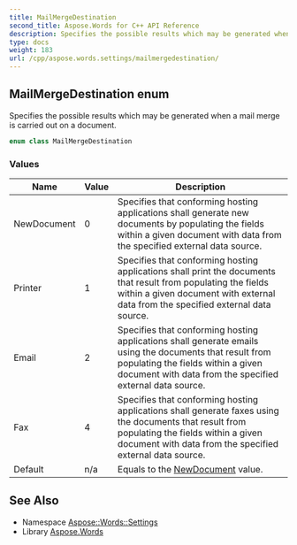 ```yaml
---
title: MailMergeDestination
second_title: Aspose.Words for C++ API Reference
description: Specifies the possible results which may be generated when a mail merge is carried out on a document.
type: docs
weight: 183
url: /cpp/aspose.words.settings/mailmergedestination/
---
```

## MailMergeDestination enum


Specifies the possible results which may be generated when a mail merge is carried out on a document.

```cpp
enum class MailMergeDestination
```

### Values

| Name | Value | Description |
| --- | --- | --- |
| NewDocument | 0 | Specifies that conforming hosting applications shall generate new documents by populating the fields within a given document with data from the specified external data source. |
| Printer | 1 | Specifies that conforming hosting applications shall print the documents that result from populating the fields within a given document with external data from the specified external data source. |
| Email | 2 | Specifies that conforming hosting applications shall generate emails using the documents that result from populating the fields within a given document with data from the specified external data source. |
| Fax | 4 | Specifies that conforming hosting applications shall generate faxes using the documents that result from populating the fields within a given document with data from the specified external data source. |
| Default | n/a | Equals to the [NewDocument](./) value. |


## See Also

* Namespace [Aspose::Words::Settings](../)
* Library [Aspose.Words](../../)
